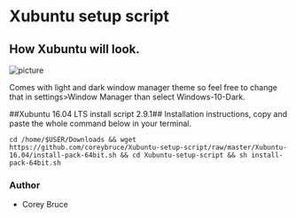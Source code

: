 
 # Xubuntu setup script



 ## How Xubuntu will look.

  ![picture](https://i.imgur.com/UBXghXt.jpg)

  Comes with light and dark window manager theme so feel free to change that in settings>Window Manager than select Windows-10-Dark.


 ##Xubuntu 16.04 LTS install script 2.9.1##
  Installation instructions, copy and paste the whole command below in your terminal.

 ```cd /home/$USER/Downloads && wget https://github.com/coreybruce/Xubuntu-setup-script/raw/master/Xubuntu-16.04/install-pack-64bit.sh && cd Xubuntu-setup-script && sh install-pack-64bit.sh```  

 ### Author
  * Corey Bruce
